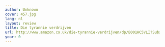 ```yaml
---
author: Unknown
cover: 457.jpg
lang: nl
layout: review
title: Die tyrannie verdrijven
url: http://www.amazon.co.uk/die-tyrannie-verdrijven/dp/B001HC5VLI?SubscriptionId=0VMG0VFGBMRWVRA58R02&tag=ldvd-21&linkCode=xm2&camp=2025&creative=165953&creativeASIN=B001HC5VLI
year: 0
---
```


